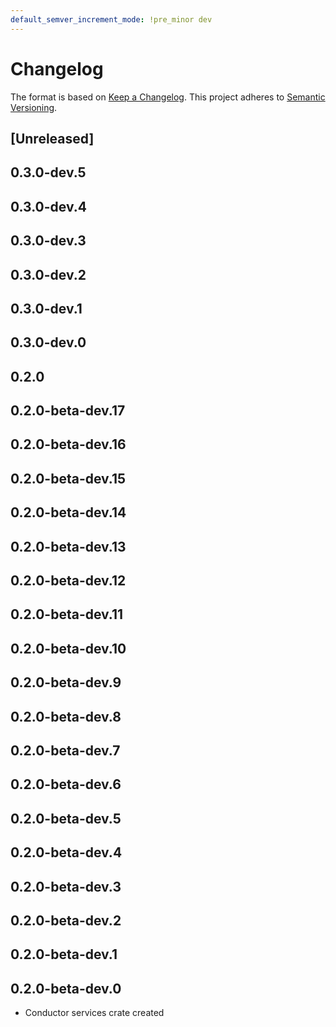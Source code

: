 ```yaml
---
default_semver_increment_mode: !pre_minor dev
---
```

# Changelog

The format is based on [Keep a Changelog](https://keepachangelog.com/en/1.0.0/). This project adheres to [Semantic Versioning](https://semver.org/spec/v2.0.0.html).

## \[Unreleased\]

## 0.3.0-dev.5

## 0.3.0-dev.4

## 0.3.0-dev.3

## 0.3.0-dev.2

## 0.3.0-dev.1

## 0.3.0-dev.0

## 0.2.0

## 0.2.0-beta-dev.17

## 0.2.0-beta-dev.16

## 0.2.0-beta-dev.15

## 0.2.0-beta-dev.14

## 0.2.0-beta-dev.13

## 0.2.0-beta-dev.12

## 0.2.0-beta-dev.11

## 0.2.0-beta-dev.10

## 0.2.0-beta-dev.9

## 0.2.0-beta-dev.8

## 0.2.0-beta-dev.7

## 0.2.0-beta-dev.6

## 0.2.0-beta-dev.5

## 0.2.0-beta-dev.4

## 0.2.0-beta-dev.3

## 0.2.0-beta-dev.2

## 0.2.0-beta-dev.1

## 0.2.0-beta-dev.0

- Conductor services crate created

